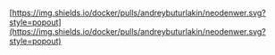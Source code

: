 [https://img.shields.io/docker/pulls/andreybuturlakin/neodenwer.svg?style=popout](https://img.shields.io/docker/pulls/andreybuturlakin/neodenwer.svg?style=popout)
